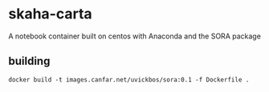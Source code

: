 # skaha-carta

A notebook container built on centos with Anaconda and the SORA package

## building

```
docker build -t images.canfar.net/uvickbos/sora:0.1 -f Dockerfile . 
```

